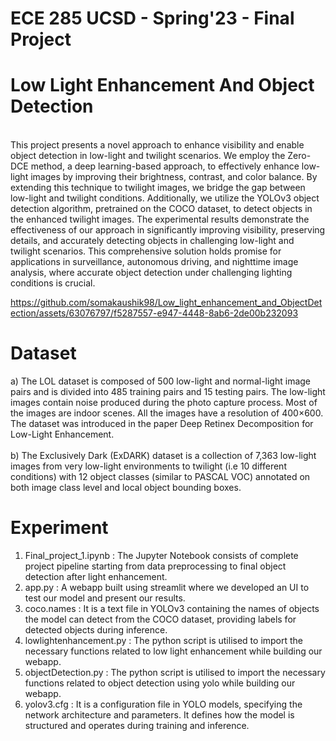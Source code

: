 # ECE 285 UCSD - Spring'23 - Final Project
# Low Light Enhancement And Object Detection
<br>
This project presents a novel approach to enhance visibility and enable object detection in low-light and twilight scenarios. We employ the Zero-DCE method, a deep learning-based approach, to effectively enhance low-light images by improving their brightness, contrast, and color balance. By extending this technique to twilight images, we bridge the gap between low-light and twilight conditions. Additionally, we utilize the YOLOv3 object detection algorithm, pretrained on the COCO dataset, to detect objects in the enhanced twilight images. The experimental results demonstrate the effectiveness of our approach in significantly improving visibility, preserving details, and accurately detecting objects in challenging low-light and twilight scenarios. This comprehensive solution holds promise for applications in surveillance, autonomous driving, and nighttime image analysis, where accurate object detection under challenging lighting conditions is crucial.
<br>

https://github.com/somakaushik98/Low_light_enhancement_and_ObjectDetection/assets/63076797/f5287557-e947-4448-8ab6-2de00b232093

# Dataset

a) The LOL dataset is composed of 500 low-light and normal-light image pairs and is divided into 485 training pairs and 15 testing pairs. The low-light images contain noise produced during the photo capture process. Most of the images are indoor scenes. All the images have a resolution of 400×600. The dataset was introduced in the paper Deep Retinex Decomposition for Low-Light Enhancement.
<br>
<br>
 b) The Exclusively Dark (ExDARK) dataset is a collection of 7,363 low-light images from very low-light environments to twilight (i.e 10 different conditions) with 12 object classes (similar to PASCAL VOC) annotated on both image class level and local object bounding boxes.

 # Experiment

 1) Final_project_1.ipynb : The Jupyter Notebook consists of complete project pipeline starting from data preprocessing to final object detection after light enhancement. <br>
 2) app.py : A webapp built using streamlit where we developed an UI to test our model and present our results. <br>
 3) coco.names : It is a text file in YOLOv3 containing the names of objects the model can detect from the COCO dataset, providing labels for detected objects during inference. <br>
 4) lowlightenhancement.py : The python script is utilised to import the necessary functions related to low light enhancement while building our webapp.
 5) objectDetection.py : The python script is utilised to import the necessary functions related to object detection using yolo while building our webapp.
 6) yolov3.cfg : It is a configuration file in YOLO models, specifying the network architecture and parameters.
It defines how the model is structured and operates during training and inference.
